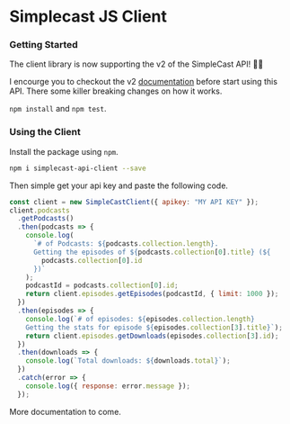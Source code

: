 # Simplecast JS Client

### Getting Started

The client library is now supporting the v2 of the SimpleCast API! 🎉🎊 

I encourge you to checkout the v2 [documentation](https://help.simplecast.com/api-documentation/simplecast-20-api) before start using this API. There some killer breaking changes on how it works.

`npm install` and `npm test`.

### Using the Client

Install the package using `npm`.

```sh
npm i simplecast-api-client --save
```

Then simple get your api key and paste the following code.

```js
const client = new SimpleCastClient({ apikey: "MY API KEY" });
client.podcasts
  .getPodcasts()
  .then(podcasts => {
    console.log(
      `# of Podcasts: ${podcasts.collection.length}.
      Getting the episodes of ${podcasts.collection[0].title} (${
        podcasts.collection[0].id
      })`
    );
    podcastId = podcasts.collection[0].id;
    return client.episodes.getEpisodes(podcastId, { limit: 1000 });
  })
  .then(episodes => {
    console.log(`# of episodes: ${episodes.collection.length}
    Getting the stats for episode ${episodes.collection[3].title}`);
    return client.episodes.getDownloads(episodes.collection[3].id);
  })
  .then(downloads => {
    console.log(`Total downloads: ${downloads.total}`);
  })
  .catch(error => {
    console.log({ response: error.message });
  });
```

More documentation to come.
